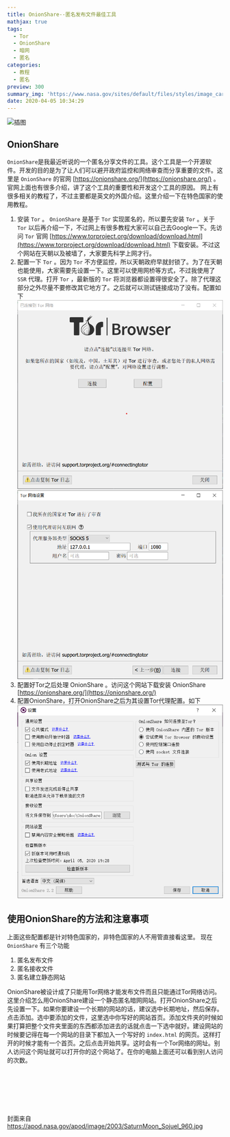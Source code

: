 ```yaml
---
title: OnionShare--匿名发布文件最佳工具
mathjax: true
tags:
  - Tor
  - OnionShare
  - 暗网
  - 匿名
categories:
  - 教程
  - 匿名
preview: 300
summary_img: 'https://www.nasa.gov/sites/default/files/styles/image_card_4x3_ratio/public/thumbnails/image/nh-floatinghillsunannotated.jpg'
date: 2020-04-05 10:34:29
---
```

![插图](https://www.nasa.gov/sites/default/files/styles/full_width_feature/public/thumbnails/image/nh-1-pluto-haze.jpg)

## OnionShare

`OnionShare`是我最近听说的一个匿名分享文件的工具。这个工具是一个开源软件。开发的目的是为了让人们可以避开政府监控和网络审查而分享重要的文件。这里是 `OnionShare` 的官网 [https://onionshare.org/](https://onionshare.org/) 。官网上面也有很多介绍，讲了这个工具的重要性和开发这个工具的原因。
网上有很多相关的教程了，不过主要都是英文的外国介绍。这里介绍一下在特色国家的使用教程。

1. 安装 `Tor` 。 `OnionShare` 是基于 `Tor` 实现匿名的，所以要先安装 `Tor` 。关于 `Tor` 以后再介绍一下，不过网上有很多教程大家可以自己去Google一下。先访问 `Tor` 官网 [https://www.torproject.org/download/download.html](https://www.torproject.org/download/download.html) 下载安装。不过这个网站在天朝以及被墙了，大家要先科学上网才行。
2. 配置一下 `Tor` 。因为 `Tor` 不方便监控，所以天朝政府早就封锁了。为了在天朝也能使用，大家需要先设置一下。这里可以使用网桥等方式，不过我使用了 `SSR` 代理。打开 `Tor` ，最新版的 `Tor` 将浏览器都设置得很安全了。除了代理这部分之外尽量不要修改其它地方了。之后就可以测试链接成功了没有。配置如下
 ![Tor配置](pictures/Tor配置.png)
 ![配置](pictures/配置.png)
3. 配置好Tor之后处理 OnionShare 。访问这个网站下载安装 OnionShare [https://onionshare.org/](https://onionshare.org/)
4. 配置OnionShare，打开OnionShare之后为其设置Tor代理配置。如下
 ![OnionShare配置](pictures/OnionShare配置.png)

## 使用OnionShare的方法和注意事项

上面这些配置都是针对特色国家的，非特色国家的人不用管直接看这里。
现在 `OnionShare` 有三个功能

1. 匿名发布文件
2. 匿名接收文件
3. 匿名建立静态网站

OnionShare被设计成了只能用Tor网络才能发布文件而且只能通过Tor网络访问。
这里介绍怎么用OnionShare建设一个静态匿名暗网网站。打开OnionShare之后先设置一下。如果你要建设一个长期的网站的话，建议选中长期地址，然后保存。点击添加。选中要添加的文件，这里选中你写好的网站首页。添加文件夹的时候如果打算把整个文件夹里面的东西都添加进去的话就点击一下选中就好。建设网站的时候要记得在每一个网站的目录下都加入一个写好的 `index.html` 的网页。这样打开的时候才能有一个首页。之后点击开始共享。这时会有一个Tor网络的网址。别人访问这个网址就可以打开你的这个网站了。在你的电脑上面还可以看到别人访问的次数。
















<br><br><br><br><br><br>
封面来自 https://apod.nasa.gov/apod/image/2003/SaturnMoon_Sojuel_960.jpg
